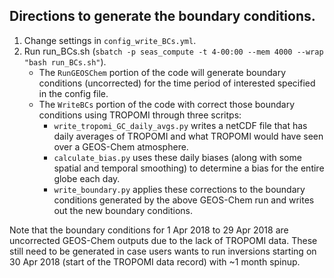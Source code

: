 ## Directions to generate the boundary conditions.

1. Change settings in `config_write_BCs.yml`.
2. Run run_BCs.sh (`sbatch -p seas_compute -t 4-00:00 --mem 4000 --wrap "bash run_BCs.sh"`).
   - The `RunGEOSChem` portion of the code will generate boundary conditions (uncorrected) for the time period of interested specified in the config file.
   - The `WriteBCs` portion of the code with correct those boundary conditions using TROPOMI through three scritps:
      - `write_tropomi_GC_daily_avgs.py` writes a netCDF file that has daily averages of TROPOMI and what TROPOMI would have seen over a GEOS-Chem atmosphere.
      - `calculate_bias.py` uses these daily biases (along with some spatial and temporal smoothing) to determine a bias for the entire globe each day.
      - `write_boundary.py` applies these corrections to the boundary conditions generated by the above GEOS-Chem run and writes out the new boundary conditions.

Note that the boundary conditions for 1 Apr 2018 to 29 Apr 2018 are uncorrected GEOS-Chem outputs due to the lack of TROPOMI data. These still need to be generated in case users wants to run inversions starting on 30 Apr 2018 (start of the TROPOMI data record) with ~1 month spinup.